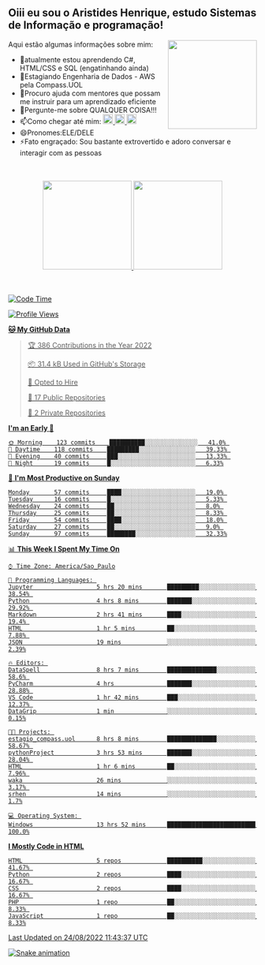 ## Oiii eu sou o Aristides Henrique, estudo Sistemas de Informação e programação!

<div >
Aqui estão algumas informações sobre mim:<img align="right" height="180em" src="https://user-images.githubusercontent.com/97318481/177042589-45d62122-82a9-4a32-b3a7-87b322825b2f.png">
</div>

- 🌱atualmente estou aprendendo C#, HTML/CSS e SQL (engatinhando ainda)
- 👯Estagiando Engenharia de Dados - AWS pela Compass.UOL
- 🤔Procuro ajuda com mentores que possam me instruir para um aprendizado eficiente
- 💬Pergunte-me sobre QUALQUER COISA!!!
- 📫Como chegar até mim:
  <a href="https://www.instagram.com/aryhenry/" target="_blank">
  <img src="https://img.shields.io/badge/-Instagram-%23E4405F?style=for-the-badge&logo=instagram&logoColor=black" height="20px">
  </a>
  <a href="https://www.linkedin.com/in/aristides-henrique/" target="_blank">
  <img src="https://img.shields.io/badge/-LinkedIn-%230077B5?style=for-the-badge&logo=linkedin&logoColor=black" height="20px">
  </a> 
  <a href="mailto:arihenriqueuna@gmail.com">
  <img src="https://img.shields.io/badge/-Gmail-%23333?style=for-the-badge&logo=gmail&logoColor=white" height="20px">
  </a>
- 😄Pronomes:ELE/DELE
- ⚡Fato engraçado: Sou bastante extrovertido e adoro conversar e interagir com as pessoas
<br/>
<br/>
<div align="center">
  <a href="https://github.com/arihenrique">
  <img height="180em" src="https://github-readme-stats.vercel.app/api?username=arihenrique&show_icons=true&theme=dracula&include_all_commits=true&count_private=true"/>
  <img height="180em" src="https://github-readme-stats.vercel.app/api/top-langs/?username=arihenrique&layout=compact&langs_count=7&theme=dracula"/>
</div><br/><br/>

<!--START_SECTION:waka-->
![Code Time](http://img.shields.io/badge/Code%20Time-60%20hrs%2023%20mins-blue)

![Profile Views](http://img.shields.io/badge/Profile%20Views-124-blue)

**🐱 My GitHub Data** 

> 🏆 386 Contributions in the Year 2022
 > 
> 📦 31.4 kB Used in GitHub's Storage 
 > 
> 💼 Opted to Hire
 > 
> 📜 17 Public Repositories 
 > 
> 🔑 2 Private Repositories  
 > 
**I'm an Early 🐤** 

```text
🌞 Morning    123 commits    ██████████░░░░░░░░░░░░░░░   41.0% 
🌇 Daytime    118 commits    █████████░░░░░░░░░░░░░░░░   39.33% 
🌃 Evening    40 commits     ███░░░░░░░░░░░░░░░░░░░░░░   13.33% 
🌙 Night      19 commits     █░░░░░░░░░░░░░░░░░░░░░░░░   6.33%

```
📅 **I'm Most Productive on Sunday** 

```text
Monday       57 commits     ████░░░░░░░░░░░░░░░░░░░░░   19.0% 
Tuesday      16 commits     █░░░░░░░░░░░░░░░░░░░░░░░░   5.33% 
Wednesday    24 commits     ██░░░░░░░░░░░░░░░░░░░░░░░   8.0% 
Thursday     25 commits     ██░░░░░░░░░░░░░░░░░░░░░░░   8.33% 
Friday       54 commits     ████░░░░░░░░░░░░░░░░░░░░░   18.0% 
Saturday     27 commits     ██░░░░░░░░░░░░░░░░░░░░░░░   9.0% 
Sunday       97 commits     ████████░░░░░░░░░░░░░░░░░   32.33%

```


📊 **This Week I Spent My Time On** 

```text
⌚︎ Time Zone: America/Sao_Paulo

💬 Programming Languages: 
Jupyter                  5 hrs 20 mins       █████████░░░░░░░░░░░░░░░░   38.54% 
Python                   4 hrs 8 mins        ███████░░░░░░░░░░░░░░░░░░   29.92% 
Markdown                 2 hrs 41 mins       ████░░░░░░░░░░░░░░░░░░░░░   19.4% 
HTML                     1 hr 5 mins         ██░░░░░░░░░░░░░░░░░░░░░░░   7.88% 
JSON                     19 mins             ░░░░░░░░░░░░░░░░░░░░░░░░░   2.39%

🔥 Editors: 
DataSpell                8 hrs 7 mins        ██████████████░░░░░░░░░░░   58.6% 
PyCharm                  4 hrs               ███████░░░░░░░░░░░░░░░░░░   28.88% 
VS Code                  1 hr 42 mins        ███░░░░░░░░░░░░░░░░░░░░░░   12.37% 
DataGrip                 1 min               ░░░░░░░░░░░░░░░░░░░░░░░░░   0.15%

🐱‍💻 Projects: 
estagio_compass.uol      8 hrs 8 mins        ██████████████░░░░░░░░░░░   58.67% 
pythonProject            3 hrs 53 mins       ███████░░░░░░░░░░░░░░░░░░   28.04% 
HTML                     1 hr 6 mins         ██░░░░░░░░░░░░░░░░░░░░░░░   7.96% 
waka                     26 mins             ░░░░░░░░░░░░░░░░░░░░░░░░░   3.17% 
srhen                    14 mins             ░░░░░░░░░░░░░░░░░░░░░░░░░   1.7%

💻 Operating System: 
Windows                  13 hrs 52 mins      █████████████████████████   100.0%

```

**I Mostly Code in HTML** 

```text
HTML                     5 repos             ██████████░░░░░░░░░░░░░░░   41.67% 
Python                   2 repos             ████░░░░░░░░░░░░░░░░░░░░░   16.67% 
CSS                      2 repos             ████░░░░░░░░░░░░░░░░░░░░░   16.67% 
PHP                      1 repo              ██░░░░░░░░░░░░░░░░░░░░░░░   8.33% 
JavaScript               1 repo              ██░░░░░░░░░░░░░░░░░░░░░░░   8.33%

```



 Last Updated on 24/08/2022 11:43:37 UTC
<!--END_SECTION:waka-->

![Snake animation](https://github.com/arihenrique/arihenrique/blob/output/github-contribution-grid-snake.svg)
